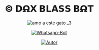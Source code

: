 
<h1 align='center'>© 𝗗𝝮̶𝗫 𝗕𝗟𝗔𝗦𝗦 𝗕𝝮̶𝗧</h1>

<div align="center">

![amo a este gato _3](https://telegra.ph/file/6f6a01aafe9c33c51e5d8.jpg)

<a href="#"><img title="Whatsapp-Bot" src="https://img.shields.io/badge/Whatsapp Bot-green?colorA=%23ff0000&colorB=%23017e40&style=for-the-badge"></a>

</p>

<p align="center">

<a href="https://github.com/Cawna"><img title="Autor" src="https://img.shields.io/badge/AUTOR-Tiago(Cawna)-red.svg?style=for-the-badge&logo=github"></a>

</p>


